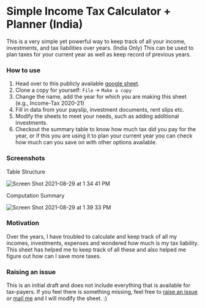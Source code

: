 # Simple Income Tax Calculator + Planner (India)
This is a very simple yet powerful way to keep track of all your income, investments, and tax liabilities over years. (India Only)
This can be used to plan taxes for your current year as well as keep record of previous years.

### How to use

1. Head over to this publicly available [google sheet](https://docs.google.com/spreadsheets/d/1bCrpbn4DrGVSyg1xQejM3cLz620xloMimsujZqZFaU0/).
2. Clone a copy for yourself:  `File` → `Make a copy`
3. Change the name, add the year for which you are making this sheet (e.g., Income-Tax 2020-21)
4. Fill in data from your payslip, investment documents, rent slips etc.
5. Modify the sheets to meet your needs, such as adding additional investments.
6. Checkout the summary table to know how much tax did you pay for the year, or if this you are using it to plan your current year you can check how much can you save on with other options available.

### Screenshots

Table Structure

![Screen Shot 2021-08-29 at 1 34 41 PM](https://user-images.githubusercontent.com/16250629/131243398-8f8ad293-676c-438a-bacb-cdd46a1711c0.jpg)

Computation Summary

![Screen Shot 2021-08-29 at 1 39 33 PM](https://user-images.githubusercontent.com/16250629/131243439-7ad1ed4d-46d0-417c-8a68-ae8d0278f068.jpg)

### Motivation

Over the years, I have troubled to calculate and keep track of all my incomes, investments, expenses and wondered how much is my tax liability. This sheet has helped me to keep track of all these and also helped me figure out how can I save more taxes.

### Raising an issue

This is an initial draft and does not include everything that is available for tax-payers. If you feel there is something missing, feel free to [raise an issue](https://github.com/anirudhbagri/Simple-Income-Tax-Calculator-India/issues/new) or [mail me](mailto:bagrianirudh@gmail.com) and I will modify the sheet. :)
